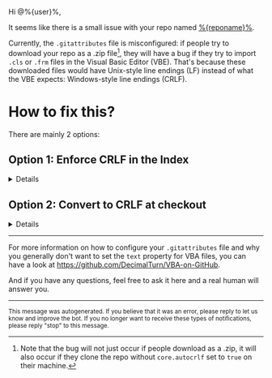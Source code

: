Hi @%{user}%,

It seems like there is a small issue with your repo named [%{reponame}%](%{url}%).

Currently, the `.gitattributes` file is misconfigured: if people try to download your repo as a .zip file[^1], they will have a bug if they try to import `.cls` or `.frm` files in the Visual Basic Editor (VBE). That's because these downloaded files would have Unix-style line endings (LF) instead of what the VBE expects: Windows-style line endings (CRLF).

# How to fix this?

There are mainly 2 options:

## Option 1: Enforce CRLF in the Index

<details>
<summary>Details</summary>

### Step 1: Add this to your `.gitattributes`

```gitattributes
# VBA extensions: Prevent LF normalization
*.bas  -text
*.cls  -text
*.frm  -text
```

### Step 2: Restore CRLF line endings in the Git Index.

Here are 2 methods you could use to do that:

#### Method A:

If you still have the original files exported from the VBE in your working directory and you are able to use Git from the command line, you can simply run the following 2 commands:

```bash
git add . --renormalize
git commit -m "Restore line endings"
```

#### Method B:

You could also simply use [Enforce-CRLF](https://github.com/DecimalTurn/Enforce-CRLF) which will make sure to enforce CRLF in your repo for all the current files and will also prevent LF from being introduced by mistake in the future.

</details>

## Option 2: Convert to CRLF at checkout

<details>
<summary>Details</summary>

⚠️ Warning: this approach will solve the line endings issue when people try to clone or download your repo as .zip, but it will not fix line endings if people try to download a single raw file.

✅ <img src="https://raw.githubusercontent.com/DecimalTurn/VBA-on-GitHub-Automations/main/assets/download-as-zip.png">

❌ <img src="https://raw.githubusercontent.com/DecimalTurn/VBA-on-GitHub-Automations/main/assets/download-raw-file.png">

To keep LF in the Index and only perform CRLF conversion at checkout, you can use:

```gitattributes
*.bas  text eol=crlf
*.cls  text eol=crlf
*.frm  text eol=crlf
```

</details>

<hr>

For more information on how to configure your `.gitattributes` file and why you generally don't want to set the `text` property for VBA files, you can have a look at https://github.com/DecimalTurn/VBA-on-GitHub.

And if you have any questions, feel free to ask it here and a real human will answer you.

<hr>


<sup>This message was autogenerated. If you believe that it was an error, please reply to let us know and improve the bot. If you no longer want to receive these types of notifications, please reply "stop" to this message.</sup>


[^1]: Note that the bug will not just occur if people download as a .zip, it will also occur if they clone the repo without `core.autocrlf` set to `true` on their machine.

